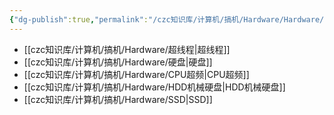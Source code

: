 ```yaml
---
{"dg-publish":true,"permalink":"/czc知识库/计算机/搞机/Hardware/Hardware/","dgPassFrontmatter":true,"created":"2024-12-09T00:36:18.493+08:00","updated":"2024-12-10T20:04:46.882+08:00"}
---
```




- [[czc知识库/计算机/搞机/Hardware/超线程\|超线程]]
- [[czc知识库/计算机/搞机/Hardware/硬盘\|硬盘]]
- [[czc知识库/计算机/搞机/Hardware/CPU超频\|CPU超频]]
- [[czc知识库/计算机/搞机/Hardware/HDD机械硬盘\|HDD机械硬盘]]
- [[czc知识库/计算机/搞机/Hardware/SSD\|SSD]]


